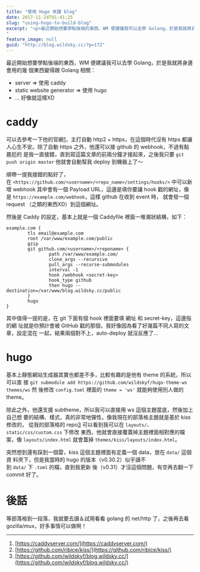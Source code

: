 ```yaml
---
title: "使用 Hugo 來建 blog"
date: 2017-11-24T01:41:25
slug: "using-hugo-to-build-blog"
excerpt: "<p>最近開始想要學點後端的東西，WM 便建議我可以去學 Golang，於是我就將身邊會用的幾 個東西變得跟 Gol&#8230;</p>
"
feature_image: null
guid: "http://blog.wildsky.cc/?p=172"
---
```

最近開始想要學點後端的東西，WM 便建議我可以去學 Golang，於是我就將身邊會用的幾 個東西變得跟 Golang 相關：

*   server => 使用 caddy
*   static website generator => 使用 hugo
*   … 好像就這樣XD

caddy
=====

可以去參考一下他的官網[1](http://localhost:1313/posts/using-hugo-as-blog/#fn:1)，主打自動 http2 + https，在這個時代沒有 https 都讓 人心生不安。除了自動 https 之外，他還可以接 github 的 webhook，不過有點尷尬的 是我一直接錯，直到寫這篇文章的前兩分鐘才接起來，之後我只要 `git push origin master` 他就會自動幫我 deploy 到機器上了～

順帶一提我接錯的點好了，在 `<https://github.com/<username>/<repo_name>/settings/hooks/>` 中可以新增 webhook 其中會有一個 Payload URL，這邊是填你要讓 hook 戳的網址，像是 `https://example.com/webhook`，這樣 github 在收到 event 時， 就會發一個 request （之類的東西XD）到這個網址。

然後是 Caddy 的設定，基本上就是一個 Caddyfile 裡面一堆潮狀結構，如下：

    example.com {
            tls email@example.com
            root /var/www/example.com/public
            gzip
            git github.com/<username>/<reponame> {
                    path /var/www/example.com/
                    clone_args --recursive
                    pull_args --recurse-submodules
                    interval -1
                    hook /webhook <secret-key>
                    hook_type github
                    then hugo --destination=/var/www/blog.wildsky.cc/public
            }
            hugo
    }
    

其中值得一提的是，在 git 下面有個 hook 裡面要填 網址 和 secret-key，這邊指的網 址就是你預計會被 GitHub 戳的那個，我好像因為看了好幾篇不同人寫的文章，設定混在 一起，結果兩個對不上，auto-deploy 就沒反應了…

hugo
====

基本上靜態網站生成器其實也都差不多，比較有趣的是他有 theme 的系統，所以可以直 接 `git submodule add https://github.com/wildskyf/hugo-theme-ws themes/ws` 然 後修改 `config.toml` 裡面的 `theme = 'ws'` 就能夠使用別人做的 theme。

除此之外，他還支援 subtheme，所以我可以直接用 ws 這個主題當底，然後加上自己想 要的結構、樣式，真的非常地彈性，像我現在的部落格主題就是基於 kiss 修改的， 從我的部落格的 repo[3](http://localhost:1313/posts/using-hugo-as-blog/#fn:3) 可以看到我可以在 `layouts/`、`static/css/custom.css` 下修改 東西，他就會直接覆蓋掉主題裡面相對應的檔案，像 `layouts/index.html` 就會蓋掉 `themes/kiss/layouts/index.html`。

突然想到還有踩到一個雷，kiss 這個主題裡面有定義一個 data，放在 `data/` 這個資 料夾下，但是我當時的 hugo 的版本（v0.30.2）似乎讀不到 `data/` 下 `.toml` 的檔，直到我更新 後（v0.31）才沒這個問題，有空再去翻一下 commit 好了。

後話
==

等部落格到一段落，我就要去讀＆試用看看 golang 的 net/http 了，之後再去看 gozilla/mux，好多事情可以做啊！

* * *

1.  [https://caddyserver.com/](https://caddyserver.com/)
2.  [https://github.com/ribice/kiss/](https://github.com/ribice/kiss/)
3.  [https://github.com/wildskyf/blog.wildsky.cc/](https://github.com/wildskyf/blog.wildsky.cc/)